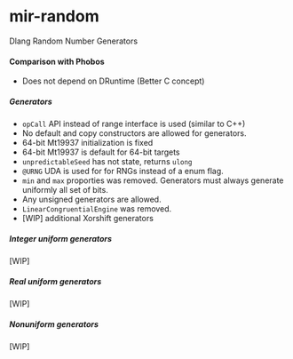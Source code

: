 # mir-random
Dlang Random Number Generators

#### Comparison with Phobos
 - Does not depend on DRuntime (Better C concept)

##### Generators
 - `opCall` API instead of range interface is used (similar to C++)
 - No default and copy constructors are allowed for generators.
 - 64-bit Mt19937 initialization is fixed
 - 64-bit Mt19937 is default for 64-bit targets
 - `unpredictableSeed` has not state, returns `ulong`
 - `@URNG` UDA is used for for RNGs instead of a enum flag.
 - `min` and `max` proporties was removed. Generators must always generate uniformly all set of bits.
 - Any unsigned generators are allowed.
 - `LinearCongruentialEngine` was removed.
 - [WIP] additional Xorshift generators

##### Integer uniform generators
[WIP]

##### Real uniform generators
[WIP]

##### Nonuniform generators
[WIP]
